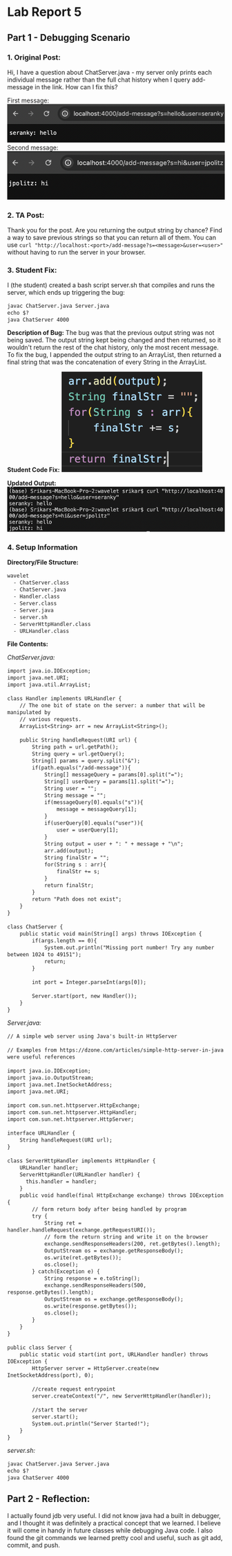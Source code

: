 # Lab Report 5

## Part 1 - Debugging Scenario

### 1. Original Post:
Hi, I have a question about ChatServer.java - my server only prints each individual message rather than the full chat history when I query add-message in the link. How can I fix this?

First message: 
![Image](first_call.png)
Second message:
![Image](second_call.png)

### 2. TA Post:
Thank you for the post. Are you returning the output string by chance? Find a way to save previous strings so that you can return all of them. You can use `curl "http://localhost:<port>/add-message?s=<message>&user=<user>"` without having to run the server in your browser.

### 3. Student Fix:
I (the student) created a bash script server.sh that compiles and runs the server, which ends up triggering the bug:
```
javac ChatServer.java Server.java
echo $?
java ChatServer 4000
```
**Description of Bug:** The bug was that the previous output string was not being saved. The output string kept being changed and then returned, so it wouldn't return the rest of the chat history, only the most recent message. To fix the bug, I appended the output string to an ArrayList, then returned a final string that was the concatenation of every String in the ArrayList. 

**Student Code Fix:**
![Image](fixed_code.png)

**Updated Output:**
![Image](curl_output.png)

### 4. Setup Information

**Directory/File Structure:**
```
wavelet
  - ChatServer.class
  - ChatServer.java
  - Handler.class
  - Server.class
  - Server.java
  - server.sh
  - ServerHttpHandler.class
  - URLHandler.class
```

**File Contents:**

*ChatServer.java:*
```
import java.io.IOException;
import java.net.URI;
import java.util.ArrayList;

class Handler implements URLHandler {
    // The one bit of state on the server: a number that will be manipulated by
    // various requests.
    ArrayList<String> arr = new ArrayList<String>();

    public String handleRequest(URI url) {
        String path = url.getPath();
        String query = url.getQuery();
        String[] params = query.split("&");
        if(path.equals("/add-message")){
            String[] messageQuery = params[0].split("=");
            String[] userQuery = params[1].split("=");
            String user = "";
            String message = "";
            if(messageQuery[0].equals("s")){
                message = messageQuery[1];
            }
            if(userQuery[0].equals("user")){
                user = userQuery[1];
            }
            String output = user + ": " + message + "\n";
            arr.add(output);
            String finalStr = "";
            for(String s : arr){
                finalStr += s;
            }
            return finalStr;
        }
        return "Path does not exist";
    }
}

class ChatServer {
    public static void main(String[] args) throws IOException {
        if(args.length == 0){
            System.out.println("Missing port number! Try any number between 1024 to 49151");
            return;
        }

        int port = Integer.parseInt(args[0]);

        Server.start(port, new Handler());
    }
}
```
*Server.java:*
```
// A simple web server using Java's built-in HttpServer

// Examples from https://dzone.com/articles/simple-http-server-in-java were useful references

import java.io.IOException;
import java.io.OutputStream;
import java.net.InetSocketAddress;
import java.net.URI;

import com.sun.net.httpserver.HttpExchange;
import com.sun.net.httpserver.HttpHandler;
import com.sun.net.httpserver.HttpServer;

interface URLHandler {
    String handleRequest(URI url);
}

class ServerHttpHandler implements HttpHandler {
    URLHandler handler;
    ServerHttpHandler(URLHandler handler) {
      this.handler = handler;
    }
    public void handle(final HttpExchange exchange) throws IOException {
        // form return body after being handled by program
        try {
            String ret = handler.handleRequest(exchange.getRequestURI());
            // form the return string and write it on the browser
            exchange.sendResponseHeaders(200, ret.getBytes().length);
            OutputStream os = exchange.getResponseBody();
            os.write(ret.getBytes());
            os.close();
        } catch(Exception e) {
            String response = e.toString();
            exchange.sendResponseHeaders(500, response.getBytes().length);
            OutputStream os = exchange.getResponseBody();
            os.write(response.getBytes());
            os.close();
        }
    }
}

public class Server {
    public static void start(int port, URLHandler handler) throws IOException {
        HttpServer server = HttpServer.create(new InetSocketAddress(port), 0);

        //create request entrypoint
        server.createContext("/", new ServerHttpHandler(handler));

        //start the server
        server.start();
        System.out.println("Server Started!");
    }
}
```

*server.sh:*
```
javac ChatServer.java Server.java
echo $?
java ChatServer 4000
```

## Part 2 - Reflection:
I actually found jdb very useful. I did not know java had a built in debugger, and I thought it was definitely a practical concept that we learned. I believe it will come in handy in future classes while debugging Java code. I also found the git commands we learned pretty cool and useful, such as git add, commit, and push. 

